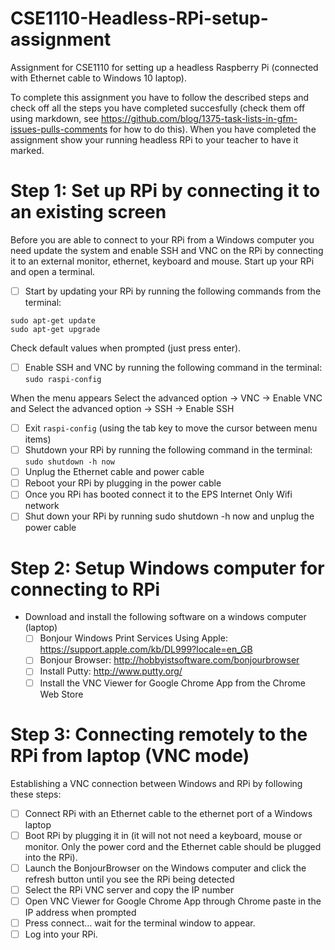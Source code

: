 # CSE1110-Headless-RPi-setup-assignment
Assignment for CSE1110 for setting up a headless Raspberry Pi (connected with Ethernet cable to Windows 10 laptop).

To complete this assignment you have to follow the described steps and check off all the steps you have completed succesfully (check them off using markdown, see https://github.com/blog/1375-task-lists-in-gfm-issues-pulls-comments for how to do this). When you have completed the assignment show your running headless RPi to your teacher to have it marked. 

# Step 1: Set up RPi by connecting it to an existing screen
Before you are able to connect to your RPi from a Windows computer you need update the system and enable SSH and VNC on the RPi by connecting it to an external monitor, ethernet, keyboard and mouse. Start up your RPi and open a terminal. 

- [ ] Start by updating your RPi by running the following commands from the terminal:
```
sudo apt-get update
sudo apt-get upgrade
```
Check default values when prompted (just press enter).

- [ ] Enable SSH and VNC by running the following command in the terminal: ```sudo raspi-config```

When the menu appears  Select the advanced option -> VNC -> Enable VNC and Select the advanced option -> SSH -> Enable SSH 

- [ ] Exit ```raspi-config``` (using the tab key to move the cursor between menu items)
- [ ] Shutdown your RPi by running the following command in the terminal: ```sudo shutdown -h now```
- [ ] Unplug the Ethernet cable and power cable
- [ ] Reboot your RPi by plugging in the power cable
- [ ] Once you RPi has booted connect it to the EPS Internet Only Wifi network
- [ ] Shut down your RPi by running sudo shutdown -h now and unplug the power cable

# Step 2: Setup Windows computer for connecting to RPi
- Download and install the following software on a windows computer (laptop)
  - [ ] Bonjour Windows Print Services Using Apple: https://support.apple.com/kb/DL999?locale=en_GB
  - [ ] Bonjour Browser: http://hobbyistsoftware.com/bonjourbrowser
  - [ ] Install Putty: http://www.putty.org/
  - [ ] Install the VNC Viewer for Google Chrome App from the Chrome Web Store

# Step 3: Connecting remotely to the RPi from laptop (VNC mode)
Establishing a VNC connection between Windows and RPi by following these steps:
- [ ] Connect RPi with an Ethernet cable to the ethernet port of a Windows laptop
- [ ] Boot RPi by plugging it in (it will not not need a keyboard, mouse or monitor. Only the power cord and the Ethernet cable should be plugged into the RPi).
- [ ] Launch the BonjourBrowser on the Windows computer and click the refresh button until you see the RPi being detected
- [ ] Select the RPi VNC server and copy the IP number
- [ ] Open VNC Viewer for Google Chrome App through Chrome paste in the IP address when prompted
- [ ] Press connect… wait for the terminal window to appear.
- [ ] Log into your RPi.
